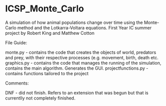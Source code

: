 # ICSP_Monte_Carlo
A simulation of how animal populations change over time using the Monte-Carlo method and the Lotkarra-Voltara equations. First Year IC summer project by Robert King and Matthew Cotton

File Guide:

  monte.py  -  contains the code that creates the objects of world, predators and prey, with their respective processes (e.g. movement, birth, death etc.
  graphics.py  -  contains the code that manages the running of the simulation, contains the main algorithm. Generates the GUI.
  projectfunctions.py  -  contains functions tailored to the project 
  
  Comments:
  
  DNF - did not finish. Refers to an extension that was begun but that is currentlly not completely finished.
